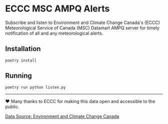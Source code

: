 # ECCC MSC AMPQ Alerts

Subscribe and listen to Environment and Climate Change Canada's (ECCC) Meteorological
Service of Canada (MSC) Datamart AMPQ server for timely notification of all and any
meteorological alerts.

## Installation

```
poetry install
```

## Running

```
poetry run python listen.py
```

---

❤️ Many thanks to ECCC for making this data open and accessible to the public.

[Data Source: Environment and Climate Change Canada](https://eccc-msc.github.io/open-data/licence/readme_en/)
